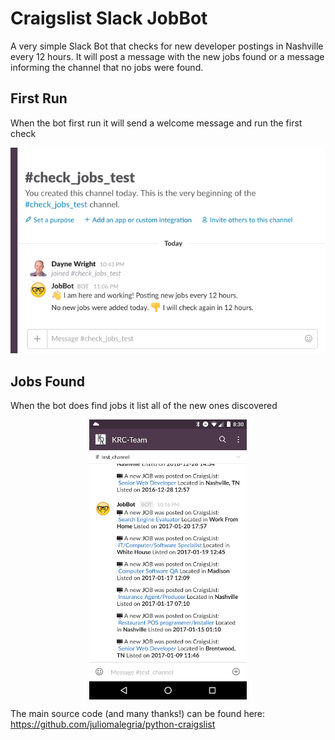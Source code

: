 # Craigslist Slack JobBot

A very simple Slack Bot that checks for new developer postings in Nashville every 12 hours. It will post a message with the new jobs found or a message informing the channel that no jobs were found.

## First Run
When the bot first run it will send a welcome message and run the first check

![](images/no_jobs.png)

## Jobs Found

When the bot does find jobs it list all of the new ones discovered

<img src="images/jobs_posted.png" style="display: block; margin: auto; width: 50%" />


 The main source code (and many thanks!) can be found here: https://github.com/juliomalegria/python-craigslist
